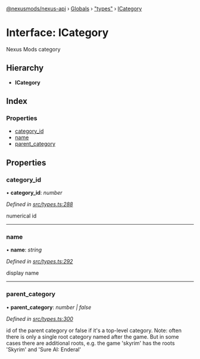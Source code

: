 [@nexusmods/nexus-api](../README.md) › [Globals](../globals.md) › ["types"](../modules/_types_.md) › [ICategory](_types_.icategory.md)

# Interface: ICategory

Nexus Mods category

## Hierarchy

* **ICategory**

## Index

### Properties

* [category_id](_types_.icategory.md#category_id)
* [name](_types_.icategory.md#name)
* [parent_category](_types_.icategory.md#parent_category)

## Properties

###  category_id

• **category_id**: *number*

*Defined in [src/types.ts:288](https://github.com/Nexus-Mods/node-nexus-api/blob/af3f187/src/types.ts#L288)*

numerical id

___

###  name

• **name**: *string*

*Defined in [src/types.ts:292](https://github.com/Nexus-Mods/node-nexus-api/blob/af3f187/src/types.ts#L292)*

display name

___

###  parent_category

• **parent_category**: *number | false*

*Defined in [src/types.ts:300](https://github.com/Nexus-Mods/node-nexus-api/blob/af3f187/src/types.ts#L300)*

id of the parent category or false if it's a top-level
category.
Note: often there is only a single root category named after the game.
But in some cases there are additional roots, e.g. the game 'skyrim' has
the roots 'Skyrim' and 'Sure AI: Enderal'
